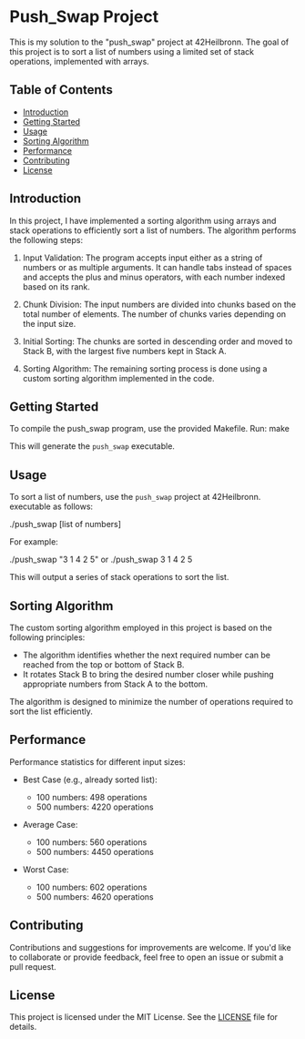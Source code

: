 # Push_Swap Project

This is my solution to the "push_swap" project at 42Heilbronn. The goal of this project is to sort a list of numbers using a limited set of stack operations, implemented with arrays.

## Table of Contents

- [Introduction](#introduction)
- [Getting Started](#getting-started)
- [Usage](#usage)
- [Sorting Algorithm](#sorting-algorithm)
- [Performance](#performance)
- [Contributing](#contributing)
- [License](#license)

## Introduction

In this project, I have implemented a sorting algorithm using arrays and stack operations to efficiently sort a list of numbers. The algorithm performs the following steps:

1. Input Validation: The program accepts input either as a string of numbers or as multiple arguments. It can handle tabs instead of spaces and accepts the plus and minus operators, with each number indexed based on its rank.

2. Chunk Division: The input numbers are divided into chunks based on the total number of elements. The number of chunks varies depending on the input size.

3. Initial Sorting: The chunks are sorted in descending order and moved to Stack B, with the largest five numbers kept in Stack A.

4. Sorting Algorithm: The remaining sorting process is done using a custom sorting algorithm implemented in the code.

## Getting Started

To compile the push_swap program, use the provided Makefile. Run:
make

This will generate the `push_swap` executable.

## Usage

To sort a list of numbers, use the `push_swap` project at 42Heilbronn. executable as follows: 

./push_swap [list of numbers]


For example:

./push_swap "3 1 4 2 5"
or
./push_swap 3 1 4 2 5


This will output a series of stack operations to sort the list.

## Sorting Algorithm

The custom sorting algorithm employed in this project is based on the following principles:

- The algorithm identifies whether the next required number can be reached from the top or bottom of Stack B.
- It rotates Stack B to bring the desired number closer while pushing appropriate numbers from Stack A to the bottom.

The algorithm is designed to minimize the number of operations required to sort the list efficiently.

## Performance

Performance statistics for different input sizes:

- Best Case (e.g., already sorted list):
  - 100 numbers: 498 operations
  - 500 numbers: 4220 operations
    
- Average Case:
  - 100 numbers: 560 operations
  - 500 numbers: 4450 operations
    
- Worst Case:
  - 100 numbers: 602 operations
  - 500 numbers: 4620 operations
    
## Contributing

Contributions and suggestions for improvements are welcome. If you'd like to collaborate or provide feedback, feel free to open an issue or submit a pull request.

## License

This project is licensed under the MIT License. See the [LICENSE](LICENSE) file for details.

